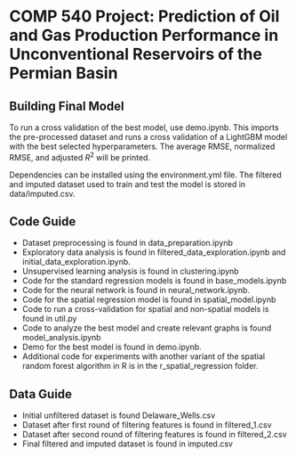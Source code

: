 # COMP 540 Project: Prediction of Oil and Gas Production Performance in Unconventional Reservoirs of the Permian Basin

## Building Final Model
To run a cross validation of the best model, use demo.ipynb. This imports the pre-processed dataset and runs a cross validation of a LightGBM model with the best selected hyperparameters. The average RMSE, normalized RMSE, and adjusted $R^2$ will be printed. 

Dependencies can be installed using the environment.yml file. The filtered and imputed dataset used to train and test the model is stored in data/imputed.csv.

## Code Guide
- Dataset preprocessing is found in data_preparation.ipynb
- Exploratory data analysis is found in filtered_data_exploration.ipynb and initial_data_exploration.ipynb.
- Unsupervised learning analysis is found in clustering.ipynb
- Code for the standard regression models is found in base_models.ipynb
- Code for the neural network is found in neural_network.ipynb.
- Code for the spatial regression model is found in spatial_model.ipynb
- Code to run a cross-validation for spatial and non-spatial models is found in util.py
- Code to analyze the best model and create relevant graphs is found model_analysis.ipynb
- Demo for the best model is found in demo.ipynb.
- Additional code for experiments with another variant of the spatial random forest algorithm in R is in the r_spatial_regression folder.

## Data Guide
- Initial unfiltered dataset is found Delaware_Wells.csv
- Dataset after first round of filtering features is found in filtered_1.csv
- Dataset after second round of filtering features is found in filtered_2.csv
- Final filtered and imputed dataset is found in imputed.csv